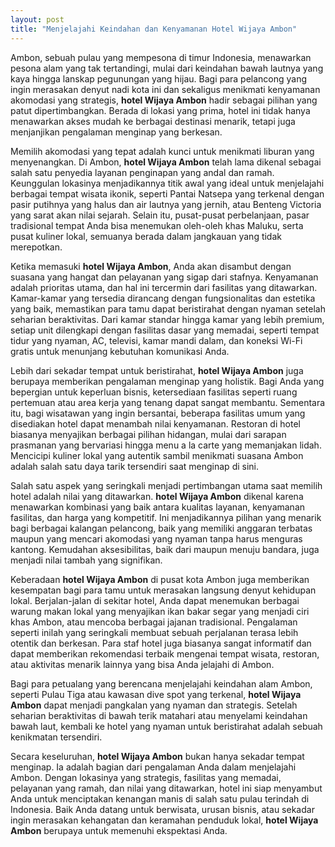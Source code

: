 ```yaml
---
layout: post
title: "Menjelajahi Keindahan dan Kenyamanan Hotel Wijaya Ambon"
---
```


Ambon, sebuah pulau yang mempesona di timur Indonesia, menawarkan pesona alam yang tak tertandingi, mulai dari keindahan bawah lautnya yang kaya hingga lanskap pegunungan yang hijau. Bagi para pelancong yang ingin merasakan denyut nadi kota ini dan sekaligus menikmati kenyamanan akomodasi yang strategis, **hotel Wijaya Ambon** hadir sebagai pilihan yang patut dipertimbangkan. Berada di lokasi yang prima, hotel ini tidak hanya menawarkan akses mudah ke berbagai destinasi menarik, tetapi juga menjanjikan pengalaman menginap yang berkesan.

Memilih akomodasi yang tepat adalah kunci untuk menikmati liburan yang menyenangkan. Di Ambon, **hotel Wijaya Ambon** telah lama dikenal sebagai salah satu penyedia layanan penginapan yang andal dan ramah. Keunggulan lokasinya menjadikannya titik awal yang ideal untuk menjelajahi berbagai tempat wisata ikonik, seperti Pantai Natsepa yang terkenal dengan pasir putihnya yang halus dan air lautnya yang jernih, atau Benteng Victoria yang sarat akan nilai sejarah. Selain itu, pusat-pusat perbelanjaan, pasar tradisional tempat Anda bisa menemukan oleh-oleh khas Maluku, serta pusat kuliner lokal, semuanya berada dalam jangkauan yang tidak merepotkan.

Ketika memasuki **hotel Wijaya Ambon**, Anda akan disambut dengan suasana yang hangat dan pelayanan yang sigap dari stafnya. Kenyamanan adalah prioritas utama, dan hal ini tercermin dari fasilitas yang ditawarkan. Kamar-kamar yang tersedia dirancang dengan fungsionalitas dan estetika yang baik, memastikan para tamu dapat beristirahat dengan nyaman setelah seharian beraktivitas. Dari kamar standar hingga kamar yang lebih premium, setiap unit dilengkapi dengan fasilitas dasar yang memadai, seperti tempat tidur yang nyaman, AC, televisi, kamar mandi dalam, dan koneksi Wi-Fi gratis untuk menunjang kebutuhan komunikasi Anda.

Lebih dari sekadar tempat untuk beristirahat, **hotel Wijaya Ambon** juga berupaya memberikan pengalaman menginap yang holistik. Bagi Anda yang bepergian untuk keperluan bisnis, ketersediaan fasilitas seperti ruang pertemuan atau area kerja yang tenang dapat sangat membantu. Sementara itu, bagi wisatawan yang ingin bersantai, beberapa fasilitas umum yang disediakan hotel dapat menambah nilai kenyamanan. Restoran di hotel biasanya menyajikan berbagai pilihan hidangan, mulai dari sarapan prasmanan yang bervariasi hingga menu a la carte yang memanjakan lidah. Mencicipi kuliner lokal yang autentik sambil menikmati suasana Ambon adalah salah satu daya tarik tersendiri saat menginap di sini.

Salah satu aspek yang seringkali menjadi pertimbangan utama saat memilih hotel adalah nilai yang ditawarkan. **hotel Wijaya Ambon** dikenal karena menawarkan kombinasi yang baik antara kualitas layanan, kenyamanan fasilitas, dan harga yang kompetitif. Ini menjadikannya pilihan yang menarik bagi berbagai kalangan pelancong, baik yang memiliki anggaran terbatas maupun yang mencari akomodasi yang nyaman tanpa harus menguras kantong. Kemudahan aksesibilitas, baik dari maupun menuju bandara, juga menjadi nilai tambah yang signifikan.

Keberadaan **hotel Wijaya Ambon** di pusat kota Ambon juga memberikan kesempatan bagi para tamu untuk merasakan langsung denyut kehidupan lokal. Berjalan-jalan di sekitar hotel, Anda dapat menemukan berbagai warung makan lokal yang menyajikan ikan bakar segar yang menjadi ciri khas Ambon, atau mencoba berbagai jajanan tradisional. Pengalaman seperti inilah yang seringkali membuat sebuah perjalanan terasa lebih otentik dan berkesan. Para staf hotel juga biasanya sangat informatif dan dapat memberikan rekomendasi terbaik mengenai tempat wisata, restoran, atau aktivitas menarik lainnya yang bisa Anda jelajahi di Ambon.

Bagi para petualang yang berencana menjelajahi keindahan alam Ambon, seperti Pulau Tiga atau kawasan dive spot yang terkenal, **hotel Wijaya Ambon** dapat menjadi pangkalan yang nyaman dan strategis. Setelah seharian beraktivitas di bawah terik matahari atau menyelami keindahan bawah laut, kembali ke hotel yang nyaman untuk beristirahat adalah sebuah kenikmatan tersendiri.

Secara keseluruhan, **hotel Wijaya Ambon** bukan hanya sekadar tempat menginap. Ia adalah bagian dari pengalaman Anda dalam menjelajahi Ambon. Dengan lokasinya yang strategis, fasilitas yang memadai, pelayanan yang ramah, dan nilai yang ditawarkan, hotel ini siap menyambut Anda untuk menciptakan kenangan manis di salah satu pulau terindah di Indonesia. Baik Anda datang untuk berwisata, urusan bisnis, atau sekadar ingin merasakan kehangatan dan keramahan penduduk lokal, **hotel Wijaya Ambon** berupaya untuk memenuhi ekspektasi Anda.
